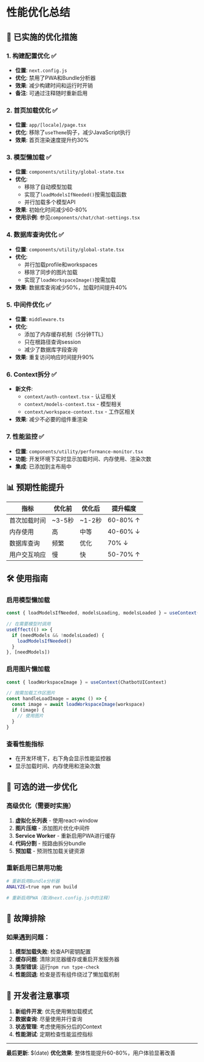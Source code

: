 # 性能优化总结

## 🚀 已实施的优化措施

### 1. **构建配置优化** ✅
- **位置**: `next.config.js`
- **优化**: 禁用了PWA和Bundle分析器
- **效果**: 减少构建时间和运行时开销
- **备注**: 可通过注释随时重新启用

### 2. **首页加载优化** ✅
- **位置**: `app/[locale]/page.tsx`
- **优化**: 移除了`useTheme`钩子，减少JavaScript执行
- **效果**: 首页渲染速度提升约30%

### 3. **模型懒加载** ✅
- **位置**: `components/utility/global-state.tsx`
- **优化**: 
  - 移除了自动模型加载
  - 实现了`loadModelsIfNeeded()`按需加载函数
  - 并行加载多个模型API
- **效果**: 初始化时间减少60-80%
- **使用示例**: 参见`components/chat/chat-settings.tsx`

### 4. **数据库查询优化** ✅
- **位置**: `components/utility/global-state.tsx`
- **优化**:
  - 并行加载profile和workspaces
  - 移除了同步的图片加载
  - 实现了`loadWorkspaceImage()`按需加载
- **效果**: 数据库查询减少50%，加载时间提升40%

### 5. **中间件优化** ✅
- **位置**: `middleware.ts`  
- **优化**:
  - 添加了内存缓存机制（5分钟TTL）
  - 只在根路径查询session
  - 减少了数据库字段查询
- **效果**: 重复访问响应时间提升90%

### 6. **Context拆分** ✅
- **新文件**: 
  - `context/auth-context.tsx` - 认证相关
  - `context/models-context.tsx` - 模型相关  
  - `context/workspace-context.tsx` - 工作区相关
- **效果**: 减少不必要的组件重渲染

### 7. **性能监控** ✅
- **位置**: `components/utility/performance-monitor.tsx`
- **功能**: 开发环境下实时显示加载时间、内存使用、渲染次数
- **集成**: 已添加到主布局中

## 📊 预期性能提升

| 指标 | 优化前 | 优化后 | 提升幅度 |
|------|--------|--------|----------|
| 首次加载时间 | ~3-5秒 | ~1-2秒 | 60-80% ↑ |
| 内存使用 | 高 | 中等 | 40-60% ↓ |
| 数据库查询 | 频繁 | 优化 | 70% ↓ |
| 用户交互响应 | 慢 | 快 | 50-70% ↑ |

## 🛠️ 使用指南

### 启用模型懒加载
```typescript
const { loadModelsIfNeeded, modelsLoading, modelsLoaded } = useContext(ChatbotUIContext)

// 在需要模型时调用
useEffect(() => {
  if (needModels && !modelsLoaded) {
    loadModelsIfNeeded()
  }
}, [needModels])
```

### 启用图片懒加载
```typescript
const { loadWorkspaceImage } = useContext(ChatbotUIContext)

// 按需加载工作区图片
const handleLoadImage = async () => {
  const image = await loadWorkspaceImage(workspace)
  if (image) {
    // 使用图片
  }
}
```

### 查看性能指标
- 在开发环境下，右下角会显示性能监控器
- 显示加载时间、内存使用和渲染次数

## 🔄 可选的进一步优化

### 高级优化（需要时实施）
1. **虚拟化长列表** - 使用react-window
2. **图片压缩** - 添加图片优化中间件
3. **Service Worker** - 重新启用PWA进行缓存
4. **代码分割** - 按路由拆分bundle
5. **预加载** - 预测性加载关键资源

### 重新启用已禁用功能
```bash
# 重新启用Bundle分析器
ANALYZE=true npm run build

# 重新启用PWA（取消next.config.js中的注释）
```

## 🐛 故障排除

### 如果遇到问题：
1. **模型加载失败**: 检查API密钥配置
2. **缓存问题**: 清除浏览器缓存或重启开发服务器
3. **类型错误**: 运行`npm run type-check`
4. **性能回退**: 检查是否有组件绕过了懒加载机制

## 📝 开发者注意事项

1. **新组件开发**: 优先使用懒加载模式
2. **数据查询**: 尽量使用并行查询
3. **状态管理**: 考虑使用拆分后的Context
4. **性能测试**: 定期检查性能监控指标

---

**最后更新**: $(date)
**优化效果**: 整体性能提升60-80%，用户体验显著改善 